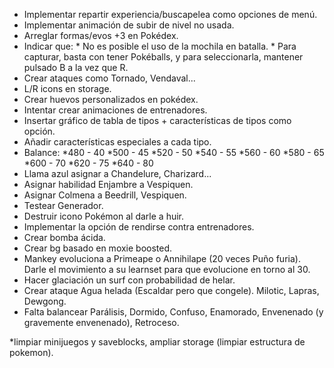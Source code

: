 - Implementar repartir experiencia/buscapelea como opciones de menú.
- Implementar animación de subir de nivel no usada.
- Arreglar formas/evos +3 en Pokédex.
- Indicar que: * No es posible el uso de la mochila en batalla.
               * Para capturar, basta con tener Pokéballs, y para seleccionarla, mantener pulsado B a la vez que R.
- Crear ataques como Tornado, Vendaval...
- L/R icons en storage.
- Crear huevos personalizados en pokédex.
- Intentar crear animaciones de entrenadores.
- Insertar gráfico de tabla de tipos + características de tipos como opción.
- Añadir características especiales a cada tipo.
- Balance:  *480 - 40
            *500 - 45
            *520 - 50
            *540 - 55
            *560 - 60
            *580 - 65
            *600 - 70
            *620 - 75
            *640 - 80
- Llama azul asignar a Chandelure, Charizard...
- Asignar habilidad Enjambre a Vespiquen.
- Asignar Colmena a Beedrill, Vespiquen.
- Testear Generador.
- Destruir icono Pokémon al darle a huir.
- Implementar la opción de rendirse contra entrenadores.
- Crear bomba ácida.
- Crear bg basado en moxie boosted.
- Mankey evoluciona a Primeape o Annihilape (20 veces Puño furia). Darle el movimiento a su learnset para que evolucione en torno al 30.
- Hacer glaciación un surf con probabilidad de helar.
- Crear ataque Agua helada (Escaldar pero que congele). Milotic, Lapras, Dewgong.
- Falta balancear Parálisis, Dormido, Confuso, Enamorado, Envenenado (y gravemente envenenado), Retroceso.

*limpiar minijuegos y saveblocks, ampliar storage (limpiar estructura de pokemon).
